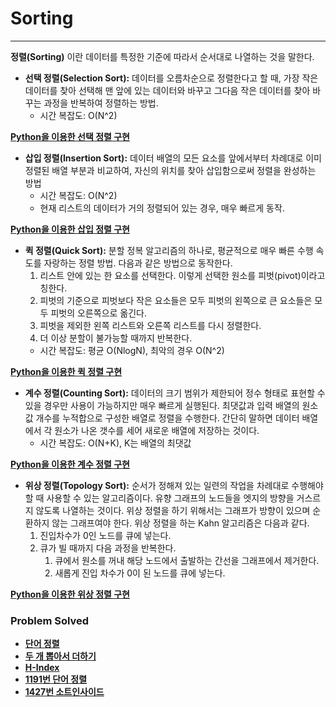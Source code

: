 # Sorting

------------
**정렬(Sorting)** 이란 데이터를 특정한 기준에 따라서 순서대로 나열하는 것을 말한다.

- **선택 정렬(Selection Sort):** 데이터를 오름차순으로 정렬한다고 할 때, 가장 작은 데이터를 찾아 선택해 맨 앞에 있는 데이터와 바꾸고 
    그다음 작은 데이터를 찾아 바꾸는 과정을 반복하여 정렬하는 방법.
  - 시간 복잡도: O(N^2)

[**Python을 이용한 선택 정렬 구현**](https://github.com/ChanghyunRyu/Python_CodingTest_note/blob/main/sorting/sort/selection_sort.py)

- **삽입 정렬(Insertion Sort):** 데이터 배열의 모든 요소를 앞에서부터 차례대로 이미 정렬된 배열 부분과 비교하여,
    자신의 위치를 찾아 삽입함으로써 정렬을 완성하는 방법
  - 시간 복잡도: O(N^2)
  - 현재 리스트의 데이터가 거의 정렬되어 있는 경우, 매우 빠르게 동작.


[**Python을 이용한 삽입 정렬 구현**](https://github.com/ChanghyunRyu/Python_CodingTest_note/blob/main/sorting/sort/count_sort.py)

- **퀵 정렬(Quick Sort):** 분할 정복 알고리즘의 하나로, 평균적으로 매우 빠른 수행 속도를 자랑하는 정렬 방법. 다음과 같은 방법으로 동작한다.  
  1. 리스트 안에 있는 한 요소를 선택한다. 이렇게 선택한 원소를 피벗(pivot)이라고 칭한다.
  2. 피벗의 기준으로 피벗보다 작은 요소들은 모두 피벗의 왼쪽으로 큰 요소들은 모두 피벗의 오른쪽으로 옮긴다.
  3. 피벗을 제외한 왼쪽 리스트와 오른쪽 리스트를 다시 정렬한다.
  4. 더 이상 분할이 불가능할 때까지 반복한다.
  - 시간 복잡도: 평균 O(NlogN), 최악의 경우 O(N^2)

[**Python을 이용한 퀵 정렬 구현**](https://github.com/ChanghyunRyu/Python_CodingTest_note/blob/main/sorting/sort/quick_sort_2.py)

- **계수 정렬(Counting Sort):** 데이터의 크기 범위가 제한되어 정수 형태로 표현할 수 있을 경우만 사용이 가능하지만 
매우 빠르게 실행된다. 최댓값과 입력 배열의 원소 값 개수를 누적합으로 구성한 배열로 정렬을 수행한다. 
간단히 말하면 데이터 배열에서 각 원소가 나온 갯수를 세어 새로운 배열에 저장하는 것이다.
  - 시간 복잡도: O(N+K), K는 배열의 최댓값


[**Python을 이용한 계수 정렬 구현**](https://github.com/ChanghyunRyu/Python_CodingTest_note/blob/main/sorting/sort/count_sort.py)

- **위상 정렬(Topology Sort):** 순서가 정해져 있는 일련의 작업을 차례대로 수행해야 할 때 사용할 수 있는 알고리즘이다. 유향 그래프의 노드들을 엣지의 방향을 거스르지 않도록 나열하는 것이다. 
위상 정렬을 하기 위해서는 그래프가 방향이 있으며 순환하지 않는 그래프여야 한다. 위상 정렬을 하는 Kahn 알고리즘은 다음과 같다.
  1. 진입차수가 0인 노드를 큐에 넣는다.
  2. 큐가 빌 때까지 다음 과정을 반복한다.
     1. 큐에서 원소를 꺼내 해당 노드에서 출발하는 간선을 그래프에서 제거한다.
     2. 새롭게 진입 차수가 0이 된 노드를 큐에 넣는다.

[**Python을 이용한 위상 정렬 구현**](https://github.com/ChanghyunRyu/Python_CodingTest_note/blob/main/sorting/sort/topology_sort.py)

### Problem Solved

- [**단어 정렬**](https://github.com/ChanghyunRyu/Python_CodingTest_note/tree/main/sorting/1181_word_sorting)
- [**두 개 뽑아서 더하기**](https://github.com/ChanghyunRyu/Python_CodingTest_note/tree/main/sorting/two_selection_plus)
- [**H-Index**]()
- [**1191번 단어 정렬**](https://github.com/ChanghyunRyu/Python_CodingTest_note/tree/main/sorting/1181_word_sorting)
- [**1427번 소트인사이드**](https://github.com/ChanghyunRyu/Python_CodingTest_note/tree/main/sorting/1427_sort_in_side)

